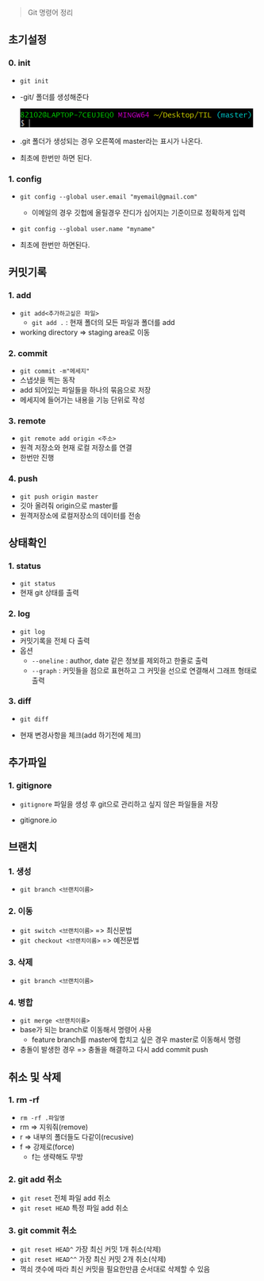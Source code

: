 

> Git 명령어 정리

## 초기설정

### 0. init

-  `git init`
- -git/ 폴더를 생성해준다

  ![image-20201229151359928](./GitCommand.assets/image-20201229151359928.png)
- .git 폴더가 생성되는 경우 오른쪽에 master라는 표시가 나온다.
- 최초에 한번만 하면 된다.

### 1. config

- `git config --global user.email "myemail@gmail.com"`

  - 이메일의 경우 깃헙에 올릴경우 잔디가 심어지는 기준이므로 정확하게 입력

- `git config --global user.name "myname"`

- 최초에 한번만 하면된다.

  

## 커밋기록

### 1. add

- `git add<추가하고싶은 파일>`
  - `git add .` : 현재 폴더의 모든 파일과 폴더를 add
- working directory => staging area로 이동

### 2. commit

- `git commit -m"메세지"`
- 스냅샷을 찍는 동작
- add 되어있는 파일들을 하나의 묶음으로 저장
- 메세지에 들어가는 내용을 기능 단위로 작성

### 3. remote 

- `git remote add origin <주소>`
- 원격 저장소와 현재 로컬 저장소를 연결
- 한번만 진행

### 4. push

- `git push origin master`
- 깃아 올려줘 origin으로 master를
- 원격저장소에 로컬저장소의 데이터를 전송



## 상태확인

### 1. status

- `git status`
- 현재 git 상태를 출력

### 2. log

- `git log`
- 커밋기록을 전체 다 출력
- 옵션
  - `--oneline` : author, date 같은 정보를 제외하고 한줄로 출력
  - `--graph` : 커밋들을 점으로 표현하고 그 커밋을 선으로 연결해서 그래프 형태로 출력

### 3. diff

- `git diff`

- 현재 변경사항을 체크(add 하기전에 체크)

  

## 추가파일

### 1. gitignore

- `gitignore` 파일을 생성 후 git으로 관리하고 싶지 않은 파일들을 저장

- gitignore.io

  

## 브랜치

### 1. 생성

- `git branch <브랜치이름>`

### 2. 이동

- `git switch <브랜치이름>` => 최신문법
- `git checkout <브랜치이름>` => 예전문법

### 3. 삭제

- `git branch <브랜치이름>`

### 4. 병합

- `git merge <브랜치이름>`
- base가 되는 branch로 이동해서 명령어 사용
  - feature branch를 master에 합치고 싶은 경우 master로 이동해서 명령
- 충돌이 발생한 경우 => 충돌을 해결하고 다시 add commit push



## 취소 및 삭제



### 1. rm -rf

- `rm -rf .파일명`
- rm => 지워줘(remove)
- r => 내부의 폴더들도 다같이(recusive)
- f => 강제로(force)
  - f는 생략해도 무방

### 2. git add 취소

- `git reset` 전체 파일 add 취소
- `git reset HEAD` 특정 파일 add 취소

### 3. git commit 취소

- `git reset HEAD^` 가장 최신 커밋 1개 취소(삭제)
- `git reset HEAD^^` 가장 최신 커밋 2개 취소(삭제)
- 꺽쇠 갯수에 따라 최신 커밋을 필요한만큼 순서대로 삭제할 수 있음

